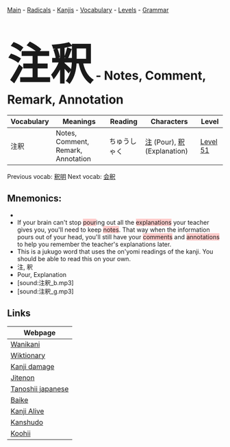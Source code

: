 <style> bigfont {font-size: 100px}</style>
[Main](../README.md) -
[Radicals](../radicals.md) -
[Kanjis](../kanjis.md) -
[Vocabulary](../vocabulary.md) -
[Levels](../levels.md) -
[Grammar](../grammar.md)
# <bigfont> 注釈</bigfont> - Notes, Comment, Remark, Annotation 

| Vocabulary | Meanings | Reading | Characters | Level |
| --- | --- | --- | --- | --- |
| 注釈 | Notes, Comment, Remark, Annotation | ちゅうしゃく |  [注](../kanjis/注.md) (Pour), [釈](../kanjis/釈.md) (Explanation) | [Level 51](../levels/wk_level51.md) |

Previous vocab: [釈明](釈明.md) Next vocab: [会釈](会釈.md) 

## Mnemonics:

* 
* If your brain can't stop <span style="background-color:#ffcccb"> pour</span>ing out all the <span style="background-color:#ffcccb"> explanations</span> your teacher gives you, you'll need to keep <span style="background-color:#ffcccb"> notes</span>. That way when the information pours out of your head, you'll still have your <span style="background-color:#ffcccb"> comments</span> and <span style="background-color:#ffcccb"> annotations</span> to help you remember the teacher's explanations later.
* This is a jukugo word that uses the on'yomi readings of the kanji. You should be able to read this on your own.
* 注, 釈
* Pour, Explanation
* [sound:注釈_b.mp3]
* [sound:注釈_g.mp3]


## Links 

| Webpage |
| --- |
| [Wanikani          ](https://www.wanikani.com/kanji/注釈) |
| [Wiktionary        ](https://en.wiktionary.org/wiki/注釈) |
| [Kanji damage      ](http://www.kanjidamage.com/kanji/search?utf8=✓&q=注釈) |
| [Jitenon           ](https://jitenon.com/kanji/注釈) |
| [Tanoshii japanese ](https://www.tanoshiijapanese.com/dictionary/kanji.cfm?k=注釈) |
| [Baike             ](https://baike.baidu.com/item/注釈) |
| [Kanji Alive       ](https://app.kanjialive.com/注釈) |
| [Kanshudo          ](https://www.kanshudo.com/searchmn?q=注釈) |
| [Koohii            ](https://kanji.koohii.com/study/kanji/注釈) |
